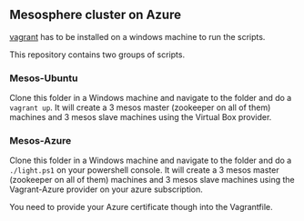 ## Mesosphere cluster on Azure

[vagrant](https://roslyn.codeplex.com) has to be installed on a windows machine to run the scripts.

This repository contains two groups of scripts. 

### Mesos-Ubuntu

Clone this folder in a Windows machine and navigate to the folder and do a `vagrant up`. It will create a 3 mesos master (zookeeper on all of them) machines and 3 mesos slave machines using the Virtual Box provider.

### Mesos-Azure

Clone this folder in a Windows machine and navigate to the folder and do a `./light.ps1` on your powershell console. It will create a 3 mesos master (zookeeper on all of them) machines and 3 mesos slave machines using the Vagrant-Azure provider on your azure subscription.

You need to provide your Azure certificate though into the Vagrantfile.
